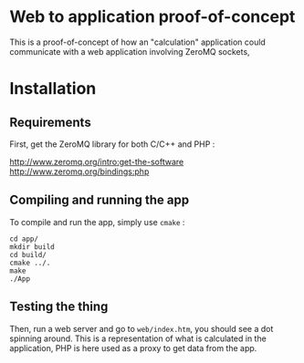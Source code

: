 Web to application proof-of-concept
===================================

This is a proof-of-concept of how an "calculation" application could communicate with a
web application involving ZeroMQ sockets, 

Installation
============

Requirements
------------

First, get the ZeroMQ library for both C/C++ and PHP :

http://www.zeromq.org/intro:get-the-software
http://www.zeromq.org/bindings:php

Compiling and running the app
-----------------------------

To compile and run the app, simply use `cmake` :

```
cd app/
mkdir build
cd build/
cmake ../.
make
./App
```

Testing the thing
-----------------

Then, run a web server and go to `web/index.htm`, you should see a dot spinning around. This
is a representation of what is calculated in the application, PHP is here used as a proxy to
get data from the app.
